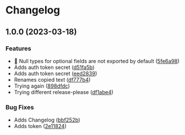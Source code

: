 # Changelog

## 1.0.0 (2023-03-18)


### Features

* 🎸 Null types for optional fields are not exported by default ([5fe6a98](https://github.com/aviemet/ts_schema/commit/5fe6a980c80d34eb9c9d21d33b756c406fe0123d))
* Adds auth token secret ([d51fa5b](https://github.com/aviemet/ts_schema/commit/d51fa5bda56833aae4191e45a4d22bd824f0fa52))
* Adds auth token secret ([eed2839](https://github.com/aviemet/ts_schema/commit/eed2839ad3a35e2a26c028d1914e20ec0d2c9964))
* Renames copied text ([df777b4](https://github.com/aviemet/ts_schema/commit/df777b4f4ee8c5a77b67a764e2de13f8751ae4bd))
* Trying again ([898dfdc](https://github.com/aviemet/ts_schema/commit/898dfdc4d84d04b3d77906fd8e078458bce72e37))
* Trying different release-please ([df1abe4](https://github.com/aviemet/ts_schema/commit/df1abe44fd6c6df6714451888b55fceaa30b929c))


### Bug Fixes

* Adds Changelog ([bbf252b](https://github.com/aviemet/ts_schema/commit/bbf252bf89fff574c772fa44fe488d164d45a7d3))
* Adds token ([2e11824](https://github.com/aviemet/ts_schema/commit/2e11824d4511a14ef09de88a1652e78ae40461e0))

